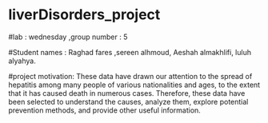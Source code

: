 # liverDisorders_project
#lab : wednesday ,group number : 5

#Student names : Raghad fares ,sereen alhmoud, Aeshah almakhlifi, luluh alyahya.

#project motivation: These data have drawn our attention to the spread of hepatitis among many people of various nationalities and ages, to the extent that it has caused death in numerous cases. 
Therefore, these data have been selected to understand the causes, analyze them, explore potential prevention methods, and provide other useful information.
